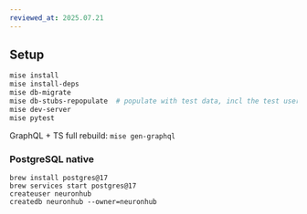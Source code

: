 ```yaml
---
reviewed_at: 2025.07.21
---
```


## Setup

```bash
mise install
mise install-deps
mise db-migrate
mise db-stubs-repopulate  # populate with test data, incl the test user admin/admin
mise dev-server
mise pytest
```

GraphQL + TS full rebuild: `mise gen-graphql`


### PostgreSQL native
```fish
brew install postgres@17
brew services start postgres@17
createuser neuronhub
createdb neuronhub --owner=neuronhub
```
